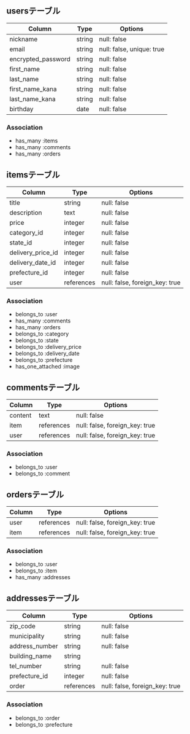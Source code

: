 ## usersテーブル

| Column             | Type    | Options                   |
| ------------------ | ------- | ------------------------- |
| nickname           | string  | null: false               |
| email              | string  | null: false, unique: true |
| encrypted_password | string  | null: false               |
| first_name         | string  | null: false               |
| last_name          | string  | null: false               |
| first_name_kana    | string  | null: false               |
| last_name_kana     | string  | null: false               |
| birthday           | date    | null: false               |

### Association
- has_many :items
- has_many :comments
- has_many :orders

## itemsテーブル

| Column            | Type       | Options                        |
| ----------------- | ---------- | ------------------------------ |
| title             | string     | null: false                    |
| description       | text       | null: false                    |
| price             | integer    | null: false                    |
| category_id       | integer    | null: false                    |
| state_id          | integer    | null: false                    |
| delivery_price_id | integer    | null: false                    |
| delivery_date_id  | integer    | null: false                    |
| prefecture_id     | integer    | null: false                    |
| user              | references | null: false, foreign_key: true |

### Association
- belongs_to :user
- has_many :comments
- has_many :orders
- belongs_to :category
- belongs_to :state
- belongs_to :delivery_price
- belongs_to :delivery_date
- belongs_to :prefecture
- has_one_attached :image

## commentsテーブル

| Column  | Type       | Options                        |
| ------- | ---------- | ------------------------------ |
| content | text       | null: false                    |
| item    | references | null: false, foreign_key: true |
| user    | references | null: false, foreign_key: true |

### Association
- belongs_to :user
- belongs_to :comment

## ordersテーブル

| Column         | Type       | Options                        |
| -------------- | ---------- | ------------------------------ |
| user           | references | null: false, foreign_key: true |
| item           | references | null: false, foreign_key: true |

### Association
- belongs_to :user
- belongs_to :item
- has_many :addresses

## addressesテーブル

| Column         | Type       | Options                        |
| -------------- | ---------- | ------------------------------ |
| zip_code       | string     | null: false                    |
| municipality   | string     | null: false                    |
| address_number | string     | null: false                    |
| building_name  | string     |                                |
| tel_number     | string     | null: false                    |
| prefecture_id  | integer    | null: false                    |
| order          | references | null: false, foreign_key: true |

### Association
- belongs_to :order
- belongs_to :prefecture
